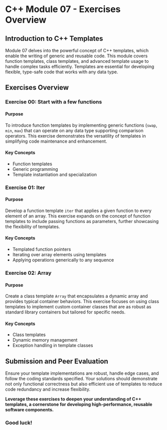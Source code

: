 # C++ Module 07 - Exercises Overview

## Introduction to C++ Templates

Module 07 delves into the powerful concept of C++ templates, which enable the writing of generic and reusable code. This module covers function templates, class templates, and advanced template usage to handle complex tasks efficiently. Templates are essential for developing flexible, type-safe code that works with any data type.

## Exercises Overview

### Exercise 00: Start with a few functions

#### Purpose

To introduce function templates by implementing generic functions (`swap`, `min`, `max`) that can operate on any data type supporting comparison operators. This exercise demonstrates the versatility of templates in simplifying code maintenance and enhancement.

#### Key Concepts

- Function templates
- Generic programming
- Template instantiation and specialization

### Exercise 01: Iter

#### Purpose

Develop a function template `iter` that applies a given function to every element of an array. This exercise expands on the concept of function templates to include passing functions as parameters, further showcasing the flexibility of templates.

#### Key Concepts

- Templated function pointers
- Iterating over array elements using templates
- Applying operations generically to any sequence

### Exercise 02: Array

#### Purpose

Create a class template `Array` that encapsulates a dynamic array and provides typical container behaviors. This exercise focuses on using class templates to implement custom container classes that are as robust as standard library containers but tailored for specific needs.

#### Key Concepts

- Class templates
- Dynamic memory management
- Exception handling in template classes

## Submission and Peer Evaluation

Ensure your template implementations are robust, handle edge cases, and follow the coding standards specified. Your solutions should demonstrate not only functional correctness but also efficient use of templates to reduce code redundancy and increase flexibility.

**Leverage these exercises to deepen your understanding of C++ templates, a cornerstone for developing high-performance, reusable software components.**

### Good luck!
